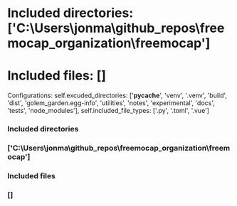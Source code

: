 # Included directories: ['C:\\Users\\jonma\\github_repos\\freemocap_organization\\freemocap']
# Included files: []
Configurations: self.excuded_directories: ['__pycache__', 'venv', '.venv', 'build', 'dist', 'golem_garden.egg-info', 'utilities', 'notes', 'experimental', 'docs', 'tests', 'node_modules'], self.included_file_types: ['.py', '.toml', '.vue'] 
 
### Included directories
### ['C:\\Users\\jonma\\github_repos\\freemocap_organization\\freemocap']

### Included files
### []
